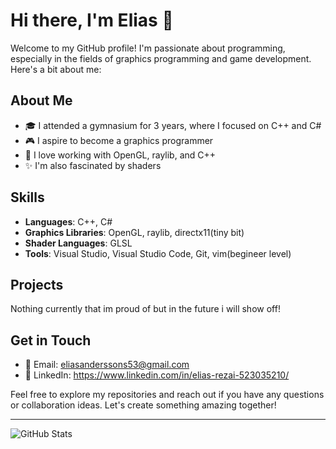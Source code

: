 # Hi there, I'm Elias 👋

Welcome to my GitHub profile! I'm passionate about programming, especially in the fields of graphics programming and game development. Here's a bit about me:

## About Me

- 🎓 I attended a gymnasium for 3 years, where I focused on C++ and C#
- 🎮 I aspire to become a graphics programmer
- 🌟 I love working with OpenGL, raylib, and C++
- ✨ I'm also fascinated by shaders

## Skills

- **Languages**: C++, C#
- **Graphics Libraries**: OpenGL, raylib, directx11(tiny bit)
- **Shader Languages**: GLSL
- **Tools**: Visual Studio, Visual Studio Code, Git, vim(begineer level)

## Projects
Nothing currently that im proud of but in the future i will show off!

## Get in Touch

- 📧 Email: eliasanderssons53@gmail.com
- 💼 LinkedIn: https://www.linkedin.com/in/elias-rezai-523035210/

Feel free to explore my repositories and reach out if you have any questions or collaboration ideas. Let's create something amazing together!

---

![GitHub Stats](https://github-readme-stats.vercel.app/api?username=elias6969&show_icons=true&theme=radical)
